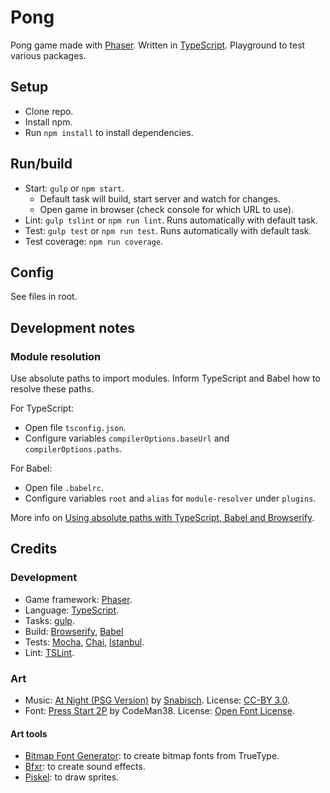 # Pong

Pong game made with [Phaser](http://phaser.io/). Written in [TypeScript](https://www.typescriptlang.org/). Playground to test various packages.

## Setup

- Clone repo.
- Install npm.
- Run `npm install` to install dependencies.

## Run/build

- Start: `gulp` or `npm start`.
    - Default task will build, start server and watch for changes.
    - Open game in browser (check console for which URL to use).
- Lint: `gulp tslint` or `npm run lint`. Runs automatically with default task.
- Test: `gulp test` or `npm run test`. Runs automatically with default task.
- Test coverage: `npm run coverage`.

## Config

See files in root.

## Development notes

### Module resolution

Use absolute paths to import modules. Inform TypeScript and Babel how to resolve these paths.

For TypeScript:

- Open file `tsconfig.json`.
- Configure variables `compilerOptions.baseUrl` and `compilerOptions.paths`.

For Babel:

- Open file `.babelrc`.
- Configure variables `root` and `alias` for `module-resolver` under `plugins`.

More info on [Using absolute paths with TypeScript, Babel and Browserify](http://www.broculos.net/2017/10/using-absolute-paths-with-typescript.html#.WfDAmWhSyUk).

## Credits

### Development

- Game framework: [Phaser](http://phaser.io/).
- Language: [TypeScript](http://www.typescriptlang.org/).
- Tasks: [gulp](https://gulpjs.com/).
- Build: [Browserify](http://browserify.org/), [Babel](https://babeljs.io/)
- Tests: [Mocha](https://mochajs.org), [Chai](http://chaijs.com/), [Istanbul](https://istanbul.js.org/).
- Lint: [TSLint](https://palantir.github.io/tslint/).

### Art

- Music: [At Night (PSG Version)](https://opengameart.org/content/at-night-psg-version-0) by [Snabisch](https://www.facebook.com/SnabischCreator?ref=bookmarks). License: [CC-BY 3.0](https://creativecommons.org/licenses/by/3.0/).
- Font: [Press Start 2P](https://fonts.google.com/specimen/Press+Start+2P) by CodeMan38. License: [Open Font License](http://scripts.sil.org/cms/scripts/page.php?site_id=nrsi&id=OFL_web).

#### Art tools

- [Bitmap Font Generator](http://www.angelcode.com/products/bmfont/): to create bitmap fonts from TrueType.
- [Bfxr](http://www.bfxr.net/): to create sound effects.
- [Piskel](http://www.piskelapp.com/): to draw sprites.
